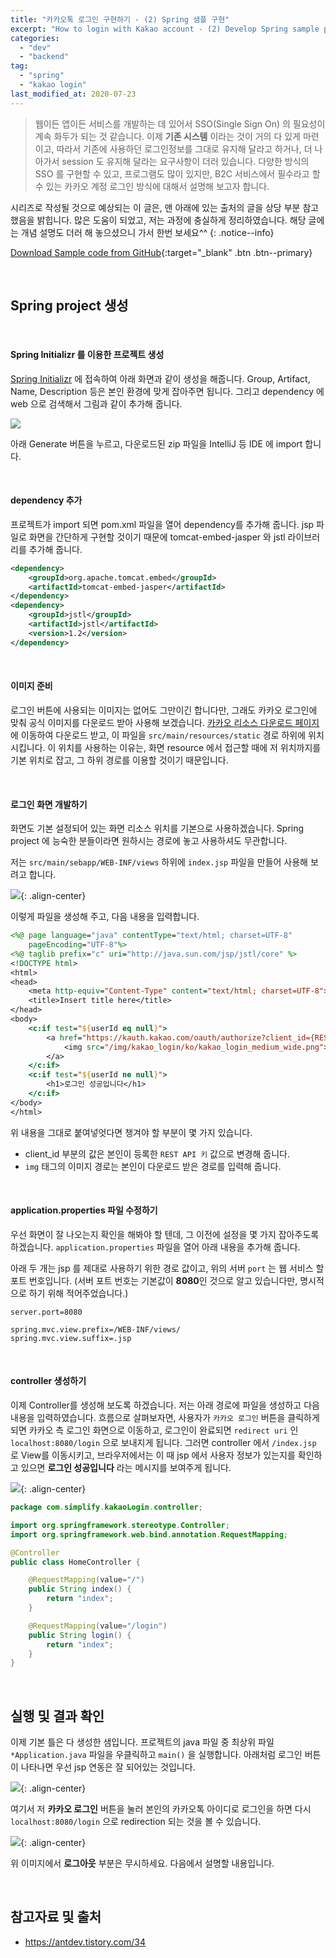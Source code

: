 ```yaml
---
title: "카카오톡 로그인 구현하기 - (2) Spring 샘플 구현"
excerpt: "How to login with Kakao account - (2) Develop Spring sample project"
categories:
  - "dev"
  - "backend"
tag:
  - "spring"
  - "kakao login"
last_modified_at: 2020-07-23
---
```


> 웹이든 앱이든 서비스를 개발하는 데 있어서 SSO(Single Sign On) 의 필요성이 계속 화두가 되는 것 같습니다. 이제 **기존 시스템** 이라는 것이 거의 다 있게 마련이고, 따라서 기존에 사용하던 로그인정보를 그대로 유지해 달라고 하거나, 더 나아가서 session 도 유지해 달라는 요구사항이 더러 있습니다. 다양한 방식의 SSO 를 구현할 수 있고, 프로그램도 많이 있지만, B2C 서비스에서 필수라고 할 수 있는 카카오 계정 로그인 방식에 대해서 설명해 보고자 합니다. 

시리즈로 작성될 것으로 예상되는 이 글은, 맨 아래에 있는 출처의 글을 상당 부분 참고했음을 밝힙니다. 많은 도움이 되었고, 저는 과정에 충실하게 정리하였습니다. 해당 글에는 개념 설명도 더러 해 놓으셨으니 가서 한번 보세요^^
{: .notice--info}

[Download Sample code from GitHub](https://github.com/Simplify-Criss/SampleProjects/tree/master/kakaoLogin){:target="_blank" .btn .btn--primary}

<br/>

## Spring project 생성

<br/>

#### Spring Initializr 를 이용한 프로젝트 생성

[Spring Initializr](https://start.spring.io/) 에 접속하여 아래 화면과 같이 생성을 해줍니다. Group, Artifact, Name, Description 등은 본인 환경에 맞게 잡아주면 됩니다. 그리고 dependency 에 web 으로 검색해서 그림과 같이 추가해 줍니다.

![](/assets/images/2020-07-23-kakao-login-2/start.spring.io-2020.07.23-11_26_38.png)

아래 Generate 버튼을 누르고, 다운로드된 zip 파일을 IntelliJ 등 IDE 에 import 합니다.

<br/>

#### dependency 추가

프로젝트가 import 되면 pom.xml 파일을 열어 dependency를 추가해 줍니다. jsp 파일로 화면을 간단하게 구현할 것이기 때문에 tomcat-embed-jasper 와 jstl 라이브러리를 추가해 줍니다.

```xml
<dependency>
    <groupId>org.apache.tomcat.embed</groupId>
    <artifactId>tomcat-embed-jasper</artifactId>
</dependency>
<dependency>
    <groupId>jstl</groupId>
    <artifactId>jstl</artifactId>
    <version>1.2</version>
</dependency>
```

<br/>

#### 이미지 준비

로그인 버튼에 사용되는 이미지는 없어도 그만이긴 합니다만, 그래도 카카오 로그인에 맞춰 공식 이미지를 다운로드 받아 사용해 보겠습니다. [카카오 리소스 다운로드 페이지](https://developers.kakao.com/tool/resource/login) 에 이동하여 다운로드 받고, 이 파일을 `src/main/resources/static` 경로 하위에 위치시킵니다. 이 위치를 사용하는 이유는, 화면 resource 에서 접근할 때에 저 위치까지를 기본 위치로 잡고, 그 하위 경로를 이용할 것이기 때문입니다. 

<br/>

#### 로그인 화면 개발하기

화면도 기본 설정되어 있는 화면 리소스 위치를 기본으로 사용하겠습니다. Spring project 에 능숙한 분들이라면 원하시는 경로에 놓고 사용하셔도 무관합니다. 

저는 `src/main/sebapp/WEB-INF/views` 하위에 `index.jsp` 파일을 만들어 사용해 보려고 합니다. 

![](/assets/images/2020-07-23-kakao-login-2/screenCapture.png){: .align-center}

이렇게 파일을 생성해 주고, 다음 내용을 입력합니다. 

```jsp
<%@ page language="java" contentType="text/html; charset=UTF-8"
    pageEncoding="UTF-8"%>
<%@ taglib prefix="c" uri="http://java.sun.com/jsp/jstl/core" %>
<!DOCTYPE html>
<html>
<head>
    <meta http-equiv="Content-Type" content="text/html; charset=UTF-8">
    <title>Insert title here</title>
</head>
<body>
    <c:if test="${userId eq null}">
        <a href="https://kauth.kakao.com/oauth/authorize?client_id={REST API 키}&redirect_uri=http://localhost:8080/login&response_type=code">
            <img src="/img/kakao_login/ko/kakao_login_medium_wide.png">
        </a>
    </c:if>
    <c:if test="${userId ne null}">
        <h1>로그인 성공입니다</h1>
    </c:if>
</body>
</html>
```

위 내용을 그대로 붙여넣엇다면 챙겨야 할 부분이 몇 가지 있습니다. 
- client_id 부분의 값은 본인이 등록한 `REST API 키` 값으로 변경해 줍니다. 
- `img` 태그의 이미지 경로는 본인이 다운로드 받은 경로를 입력해 줍니다. 

<br/>

#### application.properties 파일 수정하기

우선 화면이 잘 나오는지 확인을 해봐야 할 텐데, 그 이전에 설정을 몇 가지 잡아주도록 하겠습니다. `application.properties` 파일을 열어 아래 내용을 추가해 줍니다. 

아래 두 개는 jsp 를 제대로 사용하기 위한 경로 값이고, 위의 서버 `port` 는 웹 서비스 할 포트 번호입니다. (서버 포트 번호는 기본값이 **8080**인 것으로 알고 있습니다만, 명시적으로 하기 위해 적어주었습니다.)

```properties
server.port=8080
 
spring.mvc.view.prefix=/WEB-INF/views/
spring.mvc.view.suffix=.jsp
```

<br/>

#### controller 생성하기

이제 Controller를 생성해 보도록 하겠습니다. 저는 아래 경로에 파일을 생성하고 다음 내용을 입력하였습니다. 흐름으로 살펴보자면, 사용자가 `카카오 로그인` 버튼을 클릭하게 되면 카카오 측 로그인 화면으로 이동하고, 로그인이 완료되면 `redirect uri` 인 `localhost:8080/login` 으로 보내지게 됩니다. 그러면 controller 에서 `/index.jsp` 로 View를 이동시키고, 브라우저에서는 이 때 jsp 에서 사용자 정보가 있는지를 확인하고 있으면 **로그인 성공입니다** 라는 메시지를 보여주게 됩니다. 

![](/assets/images/2020-07-23-kakao-login-2/screenCapture2.png){: .align-center}

```java
package com.simplify.kakaoLogin.controller;

import org.springframework.stereotype.Controller;
import org.springframework.web.bind.annotation.RequestMapping;

@Controller
public class HomeController {

    @RequestMapping(value="/")
    public String index() {
        return "index";
    }

    @RequestMapping(value="/login")
    public String login() {
        return "index";
    }
}
```

<br/>

## 실행 및 결과 확인

이제 기본 틀은 다 생성한 샘입니다. 프로젝트의 java 파일 중 최상위 파일 `*Application.java` 파일을 우클릭하고 `main()` 을 실행합니다. 아래처럼 로그인 버튼이 나타나면 우선 jsp 연동은 잘 되어있는 것입니다. 

![](/assets/images/2020-07-23-kakao-login-2/screenCapture3.png){: .align-center}

여기서 저 **카카오 로그인** 버튼을 눌러 본인의 카카오톡 아이디로 로그인을 하면 다시 `localhost:8080/login` 으로 redirection 되는 것을 볼 수 있습니다. 

![](/assets/images/2020-07-23-kakao-login-2/screenCapture4.png){: .align-center}

위 이미지에서 **로그아웃** 부분은 무시하세요. 다음에서 설명할 내용입니다.

<br/>

## 참고자료 및 출처

- <https://antdev.tistory.com/34>